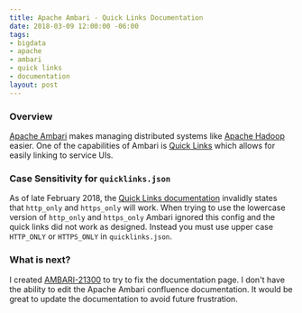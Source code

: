 ```yaml
---
title: Apache Ambari - Quick Links Documentation
date: 2018-03-09 12:00:00 -06:00
tags:
- bigdata
- apache
- ambari
- quick links
- documentation
layout: post
---
```


### Overview
[Apache Ambari](https://ambari.apache.org/) makes managing distributed systems like [Apache Hadoop](https://hadoop.apache.org/) easier. One of the capabilities of Ambari is [Quick Links](https://cwiki.apache.org/confluence/display/AMBARI/Quick+Links) which allows for easily linking to service UIs. 

### Case Sensitivity for `quicklinks.json`
As of late February 2018, the [Quick Links documentation](https://cwiki.apache.org/confluence/display/AMBARI/Quick+Links) invalidly states that `http_only` and `https_only` will work. When trying to use the lowercase version of `http_only` and `https_only` Ambari ignored this config and the quick links did not work as designed. Instead you must use upper case `HTTP_ONLY` or `HTTPS_ONLY` in `quicklinks.json`. 

### What is next?
I created [AMBARI-21300](https://issues.apache.org/jira/browse/AMBARI-21300) to try to fix the documentation page. I don't have the ability to edit the Apache Ambari confluence documentation. It would be great to update the documentation to avoid future frustration.

